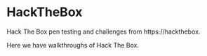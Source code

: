 # HackTheBox
Hack The Box pen testing and challenges from https://hackthebox.

Here we have walkthroughs of Hack The Box. 